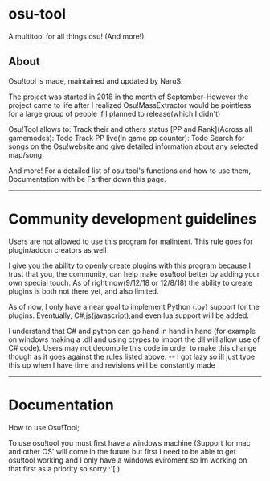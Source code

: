 # osu-tool #
A multitool for all things osu! (And more!)

About
-----------------
Osu!tool is made, maintained and updated by NaruS.

The project was started in 2018 in the month of September-However the project came to life after I realized Osu!MassExtractor would be pointless for a large group of people if I planned to release(which I didn't)

Osu!Tool allows to:
Track their and others status [PP and Rank](Across all gamemodes): Todo
Track PP live(In game pp counter): Todo
Search for songs on the Osu!website and give detailed information about any selected map/song

And more! For a detailed list of osu!tool's functions and how to use them, Documentation with be Farther down this page.

---------
# Community development guidelines
Users are not allowed to use this program for malintent. This rule goes for plugin/addon creators as well

I give you the ability to openly create plugins with this program because I trust that you, the community, can help make osu!tool better
by adding your own special touch. As of right now(9/12/18 or 12/8/18) the ability to create plugins is both not there yet, and also limited.


As of now, I only have a near goal to implement Python (.py) support for the plugins. Eventually, C#,js(javascript),and even lua 
support will be added.

I understand that C# and python can go hand in hand in hand (for example on windows making a .dll and using ctypes
to import the dll will allow use of C# code). Users may not decompile this code in order to make this change though as it goes against the rules listed above.
-- I got lazy so ill just type this up when I have time and  revisions will be constantly made

---------------
# Documentation

How to use Osu!Tool;

To use osu!tool you must first have a windows machine (Support for mac and other OS' will come in the future but first I need to be able to get osu!tool working and I only have a windows eviroment so Im working on that first as a priority so sorry :'[ )
